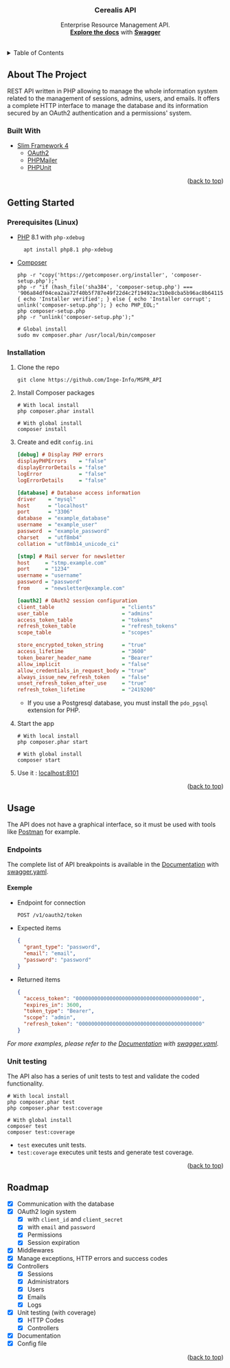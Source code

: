 <div id="top"></div>
<br />

<!-- PROJECT LOGO -->
<div align="center">
<h3 align="center">Cerealis API</h3>

  <p align="center">
    Enterprise Resource Management API.
    <br />
    <a href="https://editor.swagger.io/"><strong>Explore the docs</strong></a> with <a href="https://github.com/Inge-Info/MSPR_API/blob/main/swagger.yaml"><strong>Swagger</strong></a>
  </p>
</div>
<br />


<!-- TABLE OF CONTENTS -->
<details>
  <summary>Table of Contents</summary>
  <ol>
    <li>
      <a href="#about-the-project">About The Project</a>
      <ul>
        <li><a href="#built-with">Built With</a></li>
      </ul>
    </li>
    <li>
      <a href="#getting-started">Getting Started</a>
      <ul>
        <li><a href="#prerequisites-linux">Prerequisites</a></li>
        <li><a href="#installation">Installation</a></li>
      </ul>
    </li>
    <li>
      <a href="#usage">Usage</a>
      <ul>
        <li><a href="#endpoints">Endpoints</a></li>
        <li><a href="#unit-testing">Unit testing</a></li>
      </ul>
    </li>
    <li><a href="#roadmap">Roadmap</a></li>
  </ol>
</details>



<!-- ABOUT THE PROJECT -->

## About The Project

REST API written in PHP allowing to manage the whole information system related to the management of sessions, admins,
users, and emails. It offers a complete HTTP interface to manage the database and its information secured by an OAuth2
authentication and a permissions' system.

### Built With

* [Slim Framework 4](https://www.slimframework.com/)
    * [OAuth2](https://github.com/bshaffer/oauth2-server-php)
    * [PHPMailer](https://github.com/PHPMailer/PHPMailer)
    * [PHPUnit](https://phpunit.de/)

<p align="right">(<a href="#top">back to top</a>)</p>

<!-- GETTING STARTED -->

## Getting Started

### Prerequisites (Linux)

* [PHP](https://www.php.net/) 8.1 with `php-xdebug`
  ```shell
    apt install php8.1 php-xdebug
  ```

* [Composer](https://getcomposer.org/)
  ```shell
  php -r "copy('https://getcomposer.org/installer', 'composer-setup.php');"
  php -r "if (hash_file('sha384', 'composer-setup.php') === '906a84df04cea2aa72f40b5f787e49f22d4c2f19492ac310e8cba5b96ac8b64115ac402c8cd292b8a03482574915d1a8') { echo 'Installer verified'; } else { echo 'Installer corrupt'; unlink('composer-setup.php'); } echo PHP_EOL;"
  php composer-setup.php
  php -r "unlink('composer-setup.php');"
  
  # Global install
  sudo mv composer.phar /usr/local/bin/composer
  ```

### Installation

1. Clone the repo
   ```shell
   git clone https://github.com/Inge-Info/MSPR_API
   ```

2. Install Composer packages
   ```shell
   # With local install
   php composer.phar install
   
   # With global install
   composer install
   ```

3. Create and edit `config.ini`
   ```ini
   [debug] # Display PHP errors
   displayPHPErrors    = "false"
   displayErrorDetails = "false"
   logError            = "false"
   logErrorDetails     = "false"

   [database] # Database access information
   driver    = "mysql"
   host      = "localhost"
   port      = "3306"
   database  = "example_database"
   username  = "example_user"
   password  = "example_password"
   charset   = "utf8mb4"
   collation = "utf8mb14_unicode_ci"
   
   [stmp] # Mail server for newsletter
   host     = "stmp.example.com"
   port     = "1234"
   username = "username"
   password = "password"
   from     = "newsletter@example.com"

   [oauth2] # OAuth2 session configuration
   client_table                      = "clients"
   user_table                        = "admins"
   access_token_table                = "tokens"
   refresh_token_table               = "refresh_tokens"
   scope_table                       = "scopes"
   
   store_encrypted_token_string      = "true"
   access_lifetime                   = "3600"
   token_bearer_header_name          = "Bearer"
   allow_implicit                    = "false"
   allow_credentials_in_request_body = "true"
   always_issue_new_refresh_token    = "false"
   unset_refresh_token_after_use     = "true"
   refresh_token_lifetime            = "2419200"
   ```
   - If you use a Postgresql database, you must install the `pdo_pgsql` extension for PHP.


4. Start the app
      ```shell
   # With local install
   php composer.phar start
   
   # With global install
   composer start
   ```

5. Use it : [localhost:8101](http://localhost:8101/)

<p align="right">(<a href="#top">back to top</a>)</p>

<!-- USAGE EXAMPLES -->

## Usage

The API does not have a graphical interface, so it must be used with tools like [Postman](https://www.postman.com/) for
example.

### Endpoints

The complete list of API breakpoints is available in the [Documentation](https://editor.swagger.io/) with [swagger.yaml](https://github.com/Inge-Info/MSPR_API/blob/main/swagger.yaml).

#### Exemple

* Endpoint for connection
  ```text
  POST /v1/oauth2/token
  ```

* Expected items
  ```json
  {
    "grant_type": "password",
    "email": "email",
    "password": "password"
  }
  ```

* Returned items
  ```json
  {
    "access_token": "0000000000000000000000000000000000000000",
    "expires_in": 3600,
    "token_type": "Bearer",
    "scope": "admin",
    "refresh_token": "0000000000000000000000000000000000000000"
  }
  ```

_For more examples, please refer to the [Documentation](https://editor.swagger.io/) with [swagger.yaml](https://github.com/Inge-Info/MSPR_API/blob/main/swagger.yaml)._

### Unit testing

The API also has a series of unit tests to test and validate the coded functionality.

```shell
# With local install
php composer.phar test
php composer.phar test:coverage
   
# With global install
composer test
composer test:coverage
```

* `test` executes unit tests.
* `test:coverage` executes unit tests and generate test coverage.

<p align="right">(<a href="#top">back to top</a>)</p>


<!-- ROADMAP -->

## Roadmap

- [x] Communication with the database
- [x] OAuth2 login system
    - [x] with `client_id` and `client_secret`
    - [x] with `email` and `password`
    - [x] Permissions
    - [x] Session expiration
- [x] Middlewares
- [x] Manage exceptions, HTTP errors and success codes
- [x] Controllers
  - [x] Sessions
  - [x] Administrators
  - [x] Users
  - [x] Emails
  - [x] Logs
- [x] Unit testing (with coverage)
    - [x] HTTP Codes
    - [x] Controllers
- [x] Documentation
- [x] Config file

<p align="right">(<a href="#top">back to top</a>)</p>

